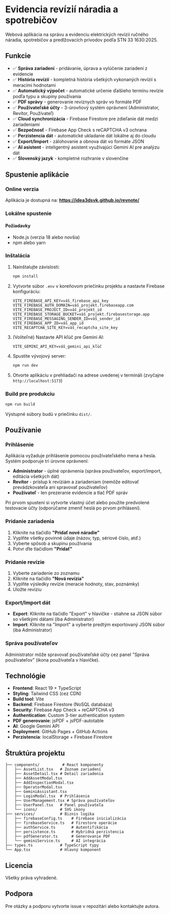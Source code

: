 # Evidencia revízií náradia a spotrebičov

Webová aplikácia na správu a evidenciu elektrických revízií ručného náradia, spotrebičov a predlžovacích prívodov podľa STN 33 1630:2025.

## Funkcie

- ✅ **Správa zariadení** - pridávanie, úprava a vylúčenie zariadení z evidencie
- ✅ **História revízií** - kompletná história všetkých vykonaných revízií s meracími hodnotami
- ✅ **Automatický výpočet** - automatické určenie ďalšieho termínu revízie podľa typu a skupiny používania
- ✅ **PDF správy** - generovanie revíznych správ vo formáte PDF
- ✅ **Používateľské účty** - 3-úrovňový systém oprávnení (Administrator, Revítor, Používateľ)
- ✅ **Cloud synchronizácia** - Firebase Firestore pre zdieľanie dát medzi zariadeniami
- ✅ **Bezpečnosť** - Firebase App Check s reCAPTCHA v3 ochrana
- ✅ **Perzistencia dát** - automatické ukladanie dát lokálne aj do cloudu
- ✅ **Export/Import** - zálohovanie a obnova dát vo formáte JSON
- ✅ **AI asistent** - inteligentný asistent využívajúci Gemini AI pre analýzu dát
- ✅ **Slovenský jazyk** - kompletné rozhranie v slovenčine

## Spustenie aplikácie

### Online verzia

Aplikácia je dostupná na: **https://idea3dsvk.github.io/revnote/**

### Lokálne spustenie

#### Požiadavky

- Node.js (verzia 18 alebo novšia)
- npm alebo yarn

### Inštalácia

1. Nainštalujte závislosti:

   ```bash
   npm install
   ```

2. Vytvorte súbor `.env` v koreňovom priečinku projektu a nastavte Firebase konfiguráciu:

   ```
   VITE_FIREBASE_API_KEY=váš_firebase_api_key
   VITE_FIREBASE_AUTH_DOMAIN=váš_projekt.firebaseapp.com
   VITE_FIREBASE_PROJECT_ID=váš_projekt_id
   VITE_FIREBASE_STORAGE_BUCKET=váš_projekt.firebasestorage.app
   VITE_FIREBASE_MESSAGING_SENDER_ID=váš_sender_id
   VITE_FIREBASE_APP_ID=váš_app_id
   VITE_RECAPTCHA_SITE_KEY=váš_recaptcha_site_key
   ```

3. (Voliteľné) Nastavte API kľúč pre Gemini AI:

   ```
   VITE_GEMINI_API_KEY=váš_gemini_api_kľúč
   ```

4. Spustite vývojový server:

   ```bash
   npm run dev
   ```

5. Otvorte aplikáciu v prehliadači na adrese uvedenej v termináli (zvyčajne `http://localhost:5173`)

### Build pre produkciu

```bash
npm run build
```

Výstupné súbory budú v priečinku `dist/`.

## Používanie

### Prihlásenie

Aplikácia vyžaduje prihlásenie pomocou používateľského mena a hesla. Systém podporuje tri úrovne oprávnení:

- **Administrator** - úplné oprávnenia (správa používateľov, export/import, editácia všetkých dát)
- **Revítor** - prístup k revíziám a zariadeniam (nemôže editovať prevádzkovateľa ani spravovať používateľov)
- **Používateľ** - len prezeranie evidencie a tlač PDF správ

Pri prvom spustení si vytvorte vlastný účet alebo použite predvolené testovacie účty (odporúčame zmeniť heslá po prvom prihlásení).

### Pridanie zariadenia

1. Kliknite na tlačidlo **"Pridať nové náradie"**
2. Vyplňte všetky povinné údaje (názov, typ, sériové číslo, atď.)
3. Vyberte spôsob a skupinu používania
4. Potvr ďte tlačidlom **"Pridať"**

### Pridanie revízie

1. Vyberte zariadenie zo zoznamu
2. Kliknite na tlačidlo **"Nová revízia"**
3. Vyplňte výsledky revízie (meracie hodnoty, stav, poznámky)
4. Uložte revíziu

### Export/Import dát

- **Export**: Kliknite na tlačidlo "Export" v hlavičke - stiahne sa JSON súbor so všetkými dátami (iba Administrator)
- **Import**: Kliknite na "Import" a vyberte predtým exportovaný JSON súbor (iba Administrator)

### Správa používateľov

Administrator môže spravovať používateľské účty cez panel "Správa používateľov" (ikona používateľa v hlavičke).

## Technológie

- **Frontend**: React 19 + TypeScript
- **Styling**: Tailwind CSS (cez CDN)
- **Build tool**: Vite
- **Backend**: Firebase Firestore (NoSQL databáza)
- **Security**: Firebase App Check + reCAPTCHA v3
- **Authentication**: Custom 3-tier authentication system
- **PDF generovanie**: jsPDF + jsPDF-autotable
- **AI**: Google Gemini API
- **Deployment**: GitHub Pages + GitHub Actions
- **Perzistencia**: localStorage + Firebase Firestore

## Štruktúra projektu

```
├── components/          # React komponenty
│   ├── AssetList.tsx   # Zoznam zariadení
│   ├── AssetDetail.tsx # Detail zariadenia
│   ├── AddAssetModal.tsx
│   ├── AddInspectionModal.tsx
│   ├── OperatorModal.tsx
│   ├── GeminiAssistant.tsx
│   ├── LoginModal.tsx  # Prihlásenie
│   ├── UserManagement.tsx # Správa používateľov
│   ├── UserPanel.tsx   # Panel používateľa
│   └── icons/          # SVG ikony
├── services/           # Biznis logika
│   ├── firebaseConfig.ts    # Firebase inicializácia
│   ├── firebaseService.ts   # Firestore operácie
│   ├── authService.ts       # Autentifikácia
│   ├── persistence.ts       # Hybridná perzistencia
│   ├── pdfGenerator.ts      # Generovanie PDF
│   └── geminiService.ts     # AI integrácia
├── types.ts            # TypeScript typy
└── App.tsx             # Hlavný komponent

```

## Licencia

Všetky práva vyhradené.

## Podpora

Pre otázky a podporu vytvorte issue v repozitári alebo kontaktujte autora.
